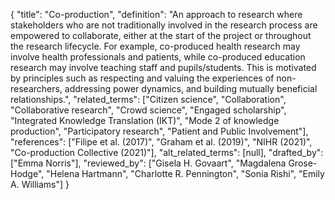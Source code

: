 {
    "title": "Co-production",
    "definition": "An approach to research where stakeholders who are not traditionally involved in the research process are empowered to collaborate, either at the start of the project or throughout the research lifecycle. For example, co-produced health research may involve health professionals and patients, while co-produced education research may involve teaching staff and pupils/students. This is motivated by principles such as respecting and valuing the experiences of non-researchers, addressing power dynamics, and building mutually beneficial relationships.",
    "related_terms": ["Citizen science", "Collaboration", "Collaborative research", "Crowd science", "Engaged scholarship", "Integrated Knowledge Translation (IKT)", "Mode 2 of knowledge production", "Participatory research", "Patient and Public Involvement"],
    "references": ["Filipe et al. (2017)", "Graham et al. (2019)", "NIHR (2021)", "Co-production Collective (2021)"],
    "alt_related_terms": [null],
    "drafted_by": ["Emma Norris"],
    "reviewed_by": ["Gisela H. Govaart", "Magdalena Grose-Hodge", "Helena Hartmann", "Charlotte R. Pennington", "Sonia Rishi", "Emily A. Williams"]
  }
